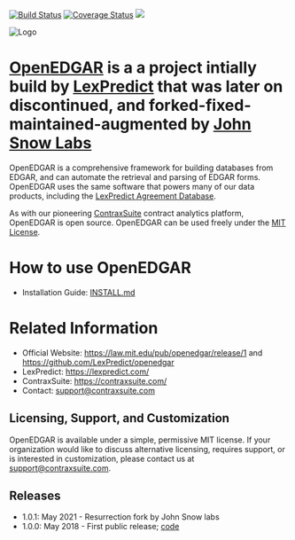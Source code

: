 [![Build Status](https://travis-ci.com/LexPredict/openedgar.svg?branch=1.0.0)](https://travis-ci.com/LexPredict/openedgar) [![Coverage Status](https://coveralls.io/repos/github/LexPredict/openedgar/badge.svg?branch=1.0.0)](https://coveralls.io/github/LexPredict/openedgar?branch=1.0.0) [![](https://tokei.rs/b1/github/lexpredict/openedgar?category=code)](https://github.com/lexpredict/openedgar)

![Logo](https://github.com/LexPredict/openedgar/blob/1.0.0/lexpredict_openedgar_logo_horizontal_1_tight.png?raw=true)
# [OpenEDGAR](openedgar.io) is a a project intially build by [LexPredict](https://lexpredict.com) that was later on discontinued, and forked-fixed-maintained-augmented by [John Snow Labs](https://johnsnowlabs.com)

OpenEDGAR is a comprehensive framework for building databases from EDGAR, and can automate the retrieval and parsing of EDGAR forms.  OpenEDGAR uses the same software that powers many of our data products, including the [LexPredict Agreement Database](https://agreementdatabase.com).  

As with our pioneering [ContraxSuite](https://contraxsuite.com) contract analytics platform, OpenEDGAR is open source.  OpenEDGAR can be used freely under the [MIT License](LICENSE).

# How to use OpenEDGAR
* Installation Guide: [INSTALL.md](INSTALL.md)

# Related Information
* Official Website: https://law.mit.edu/pub/openedgar/release/1 and https://github.com/LexPredict/openedgar
* LexPredict: https://lexpredict.com/
* ContraxSuite: https://contraxsuite.com/
* Contact: support@contraxsuite.com

## Licensing, Support, and Customization
OpenEDGAR is available under a simple, permissive MIT license.  If your organization would like to discuss
alternative licensing, requires support, or is interested in customization, please contact us at [support@contraxsuite.com](mailto:support@contraxsuite.com). 


## Releases
* 1.0.1: May 2021 - Resurrection fork by John Snow labs
* 1.0.0: May 2018 - First public release; [code](https://github.com/LexPredict/openedgar/tree/1.0.0)

